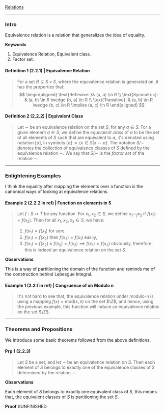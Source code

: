 [Relations](../Relations.md)

---
### **Intro**

Equivalence relation is a relation that generalizes the idea of equality. 

**Keywords**
1. Equivalence Relation, Equivalent class. 
2. Factor set. 

#### **Definition 1 (2.2.1) | Equivalence Relation**
> For a set $R \subseteq S \times S$, where the equivalence relation is generated on, it has the properties that: 
$$
\begin{aligned}
    \text{Reflexive: }& (a, a) \in R
    \\
    \text{Symmetric}: & (a, b) \in R \wedge (b, a) \in R
    \\
    \text{Transitive}: & (a, b) \in R \wedge (b, c) \in R \implies
    (a, c) \in R
\end{aligned}
$$

#### **Definition 2 (2.2.2) | Equivalent Class**
> Let $\sim$ be an equivalence relation on the set $S$, for any $a \in S$. For a given element $a \in S$, we define the *equivalent class* of $a$ to be the set of all elements of $S$ such that are equivalent to $a$, it's denoted using notation $[a]$, in symbols $[a] := \{x \in S | x \sim a\}$. The notation $S/\sim$ denotes the collection of equivalence classes of $S$ defined by the equivalence relation $\sim$. We say that $S/\sim$ is the *factor set* of the relation $\sim$. 

----
### **Enlightening Examples**

I think the equality after mapping the elements over a function is the canonical ways of looking at equivalence relations. 

#### **Example 2 (2.2.2 in ref) | Function on elements in S**
> Let $f : S \mapsto T$ be any function. For $x_1, x_2 \in S$, we define $x_1 \sim_f x_2$ if $f(x_1) = f(x_2)$. Then for all $x_1, x_2, x_3 \in S$, we have: 
> 1. $f(x_1) = f(x_1)$ for sure. 
> 2. $f(x_1) = f(x_2)$ then $f(x_2) = f(x_1)$ easily, 
> 3. $f(x_1) = f(x_2) \wedge f(x_2) = f(x_3) \implies f(x_1) = f(x_3)$ obviously, 
> therefore, this is indeed  an equivalence relation on the set $S$. 

**Observations**

This is a way of partitioning the domain of the function and reminds me of the construction behind Lebesgue Integral. 

#### **Example 1 (2.2.1 in ref) | Congruence of on Modulo n**
> It's not hard to see that, the equivalence relation under modulo-n is using a mapping $f(x) = \text{mod}(x, n)$ on the set $\Z$, and hence, using the previous example, this function will induce an equivalence relation on the set $\Z$. 


---
### **Theorems and Propositions**

We introduce some basic theorems followed from the above definitions. 

#### **Prp 1 (2.2.3)**

> Let $S$ be a set, and let $\sim$ be an equivalence relation on $S$. Then each element of $S$ belongs to exactly one of the equivalence classes of $S$ determined by the relation $\sim$. 

**Observations**

Each element of $S$ belongs to exactly one equivalent class of $S$, this means that, the equivalent classes of $S$ is partitioning the set $S$. 

**Proof**
#UNFINISHED 

